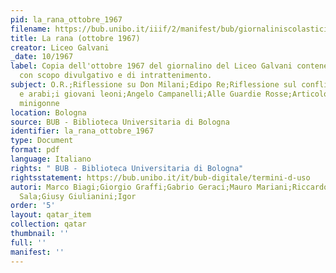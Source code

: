 ```yaml
---
pid: la_rana_ottobre_1967
filename: https://bub.unibo.it/iiif/2/manifest/bub/giornaliniscolastici/larana/jpg/1967.json
title: La rana (ottobre 1967)
creator: Liceo Galvani
_date: 10/1967
label: Copia dell'ottobre 1967 del giornalino del Liceo Galvani contenente nove articoli
  con scopo divulgativo e di intrattenimento.
subject: O.R.;Riflessione su Don Milani;Edipo Re;Riflessione sul conflitto tra israeliani
  e arabi;i giovani leoni;Angelo Campanelli;Alle Guardie Rosse;Articolo satirico sulle
  minigonne
location: Bologna
source: BUB - Biblioteca Universitaria di Bologna
identifier: la_rana_ottobre_1967
type: Document
format: pdf
language: Italiano
rights: " BUB - Biblioteca Universitaria di Bologna"
rightsstatement: https://bub.unibo.it/it/bub-digitale/termini-d-uso
autori: Marco Biagi;Giorgio Graffi;Gabrio Geraci;Mauro Mariani;Riccardo Vattuone;Rita
  Sala;Giusy Giulianini;Igor
order: '5'
layout: qatar_item
collection: qatar
thumbnail: ''
full: ''
manifest: ''
---
```

